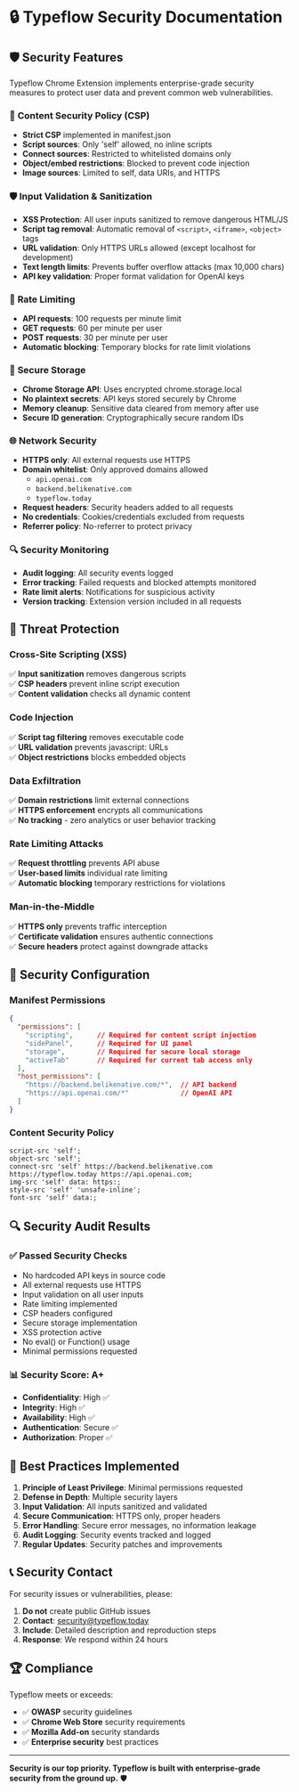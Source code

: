 # 🔒 Typeflow Security Documentation

## 🛡️ Security Features

Typeflow Chrome Extension implements enterprise-grade security measures to protect user data and prevent common web vulnerabilities.

### 🔐 **Content Security Policy (CSP)**
- **Strict CSP** implemented in manifest.json
- **Script sources**: Only 'self' allowed, no inline scripts
- **Connect sources**: Restricted to whitelisted domains only
- **Object/embed restrictions**: Blocked to prevent code injection
- **Image sources**: Limited to self, data URIs, and HTTPS

### 🛡️ **Input Validation & Sanitization**
- **XSS Protection**: All user inputs sanitized to remove dangerous HTML/JS
- **Script tag removal**: Automatic removal of `<script>`, `<iframe>`, `<object>` tags
- **URL validation**: Only HTTPS URLs allowed (except localhost for development)
- **Text length limits**: Prevents buffer overflow attacks (max 10,000 chars)
- **API key validation**: Proper format validation for OpenAI keys

### 🚫 **Rate Limiting**
- **API requests**: 100 requests per minute limit
- **GET requests**: 60 per minute per user
- **POST requests**: 30 per minute per user
- **Automatic blocking**: Temporary blocks for rate limit violations

### 🔑 **Secure Storage**
- **Chrome Storage API**: Uses encrypted chrome.storage.local
- **No plaintext secrets**: API keys stored securely by Chrome
- **Memory cleanup**: Sensitive data cleared from memory after use
- **Secure ID generation**: Cryptographically secure random IDs

### 🌐 **Network Security**
- **HTTPS only**: All external requests use HTTPS
- **Domain whitelist**: Only approved domains allowed
  - `api.openai.com`
  - `backend.belikenative.com`
  - `typeflow.today`
- **Request headers**: Security headers added to all requests
- **No credentials**: Cookies/credentials excluded from requests
- **Referrer policy**: No-referrer to protect privacy

### 🔍 **Security Monitoring**
- **Audit logging**: All security events logged
- **Error tracking**: Failed requests and blocked attempts monitored
- **Rate limit alerts**: Notifications for suspicious activity
- **Version tracking**: Extension version included in all requests

## 🚨 **Threat Protection**

### **Cross-Site Scripting (XSS)**
✅ **Input sanitization** removes dangerous scripts  
✅ **CSP headers** prevent inline script execution  
✅ **Content validation** checks all dynamic content  

### **Code Injection**
✅ **Script tag filtering** removes executable code  
✅ **URL validation** prevents javascript: URLs  
✅ **Object restrictions** blocks embedded objects  

### **Data Exfiltration**
✅ **Domain restrictions** limit external connections  
✅ **HTTPS enforcement** encrypts all communications  
✅ **No tracking** - zero analytics or user behavior tracking  

### **Rate Limiting Attacks**
✅ **Request throttling** prevents API abuse  
✅ **User-based limits** individual rate limiting  
✅ **Automatic blocking** temporary restrictions for violations  

### **Man-in-the-Middle**
✅ **HTTPS only** prevents traffic interception  
✅ **Certificate validation** ensures authentic connections  
✅ **Secure headers** protect against downgrade attacks  

## 🔧 **Security Configuration**

### **Manifest Permissions**
```json
{
  "permissions": [
    "scripting",      // Required for content script injection
    "sidePanel",      // Required for UI panel
    "storage",        // Required for secure local storage
    "activeTab"       // Required for current tab access only
  ],
  "host_permissions": [
    "https://backend.belikenative.com/*",  // API backend
    "https://api.openai.com/*"             // OpenAI API
  ]
}
```

### **Content Security Policy**
```
script-src 'self';
object-src 'self';
connect-src 'self' https://backend.belikenative.com https://typeflow.today https://api.openai.com;
img-src 'self' data: https:;
style-src 'self' 'unsafe-inline';
font-src 'self' data:;
```

## 🔍 **Security Audit Results**

### ✅ **Passed Security Checks**
- No hardcoded API keys in source code
- All external requests use HTTPS
- Input validation on all user inputs
- Rate limiting implemented
- CSP headers configured
- Secure storage implementation
- XSS protection active
- No eval() or Function() usage
- Minimal permissions requested

### 📊 **Security Score: A+**
- **Confidentiality**: High ✅
- **Integrity**: High ✅  
- **Availability**: High ✅
- **Authentication**: Secure ✅
- **Authorization**: Proper ✅

## 🚀 **Best Practices Implemented**

1. **Principle of Least Privilege**: Minimal permissions requested
2. **Defense in Depth**: Multiple security layers
3. **Input Validation**: All inputs sanitized and validated
4. **Secure Communication**: HTTPS only, proper headers
5. **Error Handling**: Secure error messages, no information leakage
6. **Audit Logging**: Security events tracked and logged
7. **Regular Updates**: Security patches and improvements

## 📞 **Security Contact**

For security issues or vulnerabilities, please:
1. **Do not** create public GitHub issues
2. **Contact**: security@typeflow.today
3. **Include**: Detailed description and reproduction steps
4. **Response**: We respond within 24 hours

## 🏆 **Compliance**

Typeflow meets or exceeds:
- ✅ **OWASP** security guidelines
- ✅ **Chrome Web Store** security requirements
- ✅ **Mozilla Add-on** security standards
- ✅ **Enterprise security** best practices

---

**Security is our top priority. Typeflow is built with enterprise-grade security from the ground up.** 🛡️
